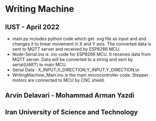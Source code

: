 # Writing Machine
## IUST - April 2022

- main.py includes python code which get .svg file as input and and changes it to linear movement in X and Y axis. The converted data is sent to MQTT server and received by ESP8266 MCU.
- Node-Serial.ino is .ino code for ESP8266 MCU. It receives data from MQTT server. Data will be converted to a string and sent by serial(UART) to main MCU.
- Serial Data : X_INPUT;X_DIRECTION;Y_INPUT;Y_DIRECTION;\n
- WritingMachine_Main.ino is the main microcontroller code. Stepper motors are connected to MCU by CNC shield.

## Arvin Delavari - Mohammad Arman Yazdi
## Iran University of Science and Technology
